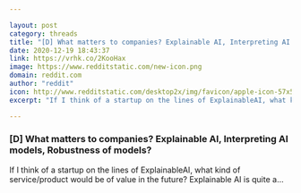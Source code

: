 ```yaml
---

layout: post
category: threads
title: "[D] What matters to companies? Explainable AI, Interpreting AI models, Robustness of models?"
date: 2020-12-19 18:43:37
link: https://vrhk.co/2KooHax
image: https://www.redditstatic.com/new-icon.png
domain: reddit.com
author: "reddit"
icon: http://www.redditstatic.com/desktop2x/img/favicon/apple-icon-57x57.png
excerpt: "If I think of a startup on the lines of ExplainableAI, what kind of service/product would be of value in the future? Explainable AI is quite a..."

---
```


### [D] What matters to companies? Explainable AI, Interpreting AI models, Robustness of models?

If I think of a startup on the lines of ExplainableAI, what kind of service/product would be of value in the future? Explainable AI is quite a...
